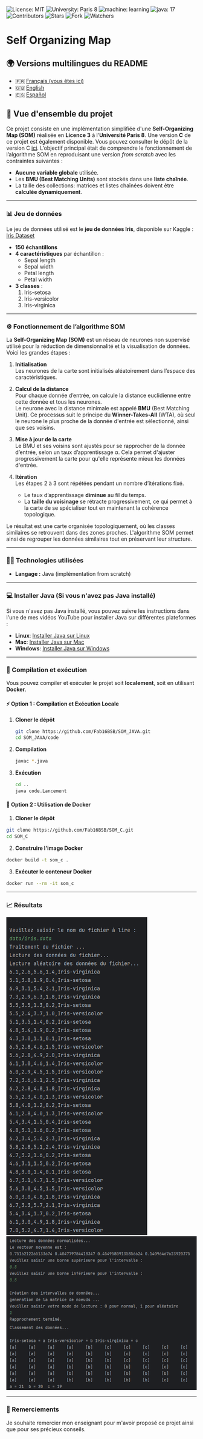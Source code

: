 ![License: MIT](https://img.shields.io/badge/Licence-MIT-green)
![University: Paris 8](https://img.shields.io/badge/University-Paris%208-red)
![machine: learning](https://img.shields.io/badge/machine-learning-blue)
![java: 17](https://img.shields.io/badge/java-17-brightgreen)
![Contributors](https://img.shields.io/badge/contributor-1-orange)
![Stars](https://img.shields.io/github/stars/Fab16BSB/SOM_JAVA?color=orange)
![Fork](https://img.shields.io/github/forks/Fab16BSB/SOM_JAVA?color=orange)
![Watchers](https://img.shields.io/github/watchers/Fab16BSB/SOM_JAVA?color=orange)

<h1> Self Organizing Map </h1>

## 🌍 Versions multilingues du README

- 🇫🇷 [Français (vous êtes ici)](#)
- 🇬🇧 [English](./README.md)
- 🇪🇸 [Español](./README.es.md)

## 📘 Vue d'ensemble du projet

Ce projet consiste en une implémentation simplifiée d'une **Self-Organizing Map (SOM)** réalisée en **Licence 3** à l'**Université Paris 8**. Une version **C** de ce projet est également disponible. Vous pouvez consulter le dépôt de la version C [ici](https://github.com/Fab16BSB/SOM_C). L’objectif principal était de comprendre le fonctionnement de l’algorithme SOM en reproduisant une version *from scratch* avec les contraintes suivantes :

- **Aucune variable globale** utilisée.  
- Les **BMU (Best Matching Units)** sont stockés dans une **liste chaînée**.  
- La taille des collections: matrices et listes chaînées doivent être **calculée dynamiquement**.  

---

### 📊 Jeu de données

Le jeu de données utilisé est le **jeu de données Iris**, disponible sur Kaggle :  
[Iris Dataset](https://www.kaggle.com/uciml/iris)

- **150 échantillons**  
- **4 caractéristiques** par échantillon :  
  - Sepal length  
  - Sepal width  
  - Petal length  
  - Petal width  
- **3 classes** :  
  1. Iris-setosa  
  2. Iris-versicolor  
  3. Iris-virginica  

---

### ⚙️ Fonctionnement de l’algorithme SOM

La **Self-Organizing Map (SOM)** est un réseau de neurones non supervisé utilisé pour la réduction de dimensionnalité et la visualisation de données. Voici les grandes étapes :

1. **Initialisation**  
   Les neurones de la carte sont initialisés aléatoirement dans l’espace des caractéristiques.  

2. **Calcul de la distance**  
   Pour chaque donnée d’entrée, on calcule la distance euclidienne entre cette donnée et tous les neurones.  
   Le neurone avec la distance minimale est appelé **BMU** (Best Matching Unit). Ce processus suit le principe du **Winner-Takes-All** (WTA), où seul le neurone le plus proche de la donnée d'entrée est sélectionné, ainsi que ses voisins.

3. **Mise à jour de la carte**  
   Le BMU et ses voisins sont ajustés pour se rapprocher de la donnée d’entrée, selon un taux d’apprentissage α. Cela permet d'ajuster progressivement la carte pour qu'elle représente mieux les données d'entrée.

4. **Itération**  
   Les étapes 2 à 3 sont répétées pendant un nombre d’itérations fixé.  
   - Le taux d’apprentissage **diminue** au fil du temps.  
   - La **taille du voisinage** se rétracte progressivement, ce qui permet à la carte de se spécialiser tout en maintenant la cohérence topologique.

Le résultat est une carte organisée topologiquement, où les classes similaires se retrouvent dans des zones proches. L'algorithme SOM permet ainsi de regrouper les données similaires tout en préservant leur structure.

---

### 🧑‍💻 Technologies utilisées

- **Langage :** Java (implémentation from scratch)  
---

### 💻 Installer Java (Si vous n'avez pas Java installé)

Si vous n'avez pas Java installé, vous pouvez suivre les instructions dans l'une de mes vidéos YouTube pour installer Java sur différentes plateformes :

- **Linux**: [Installer Java sur Linux](https://www.youtube.com/watch?v=-9G2YARJ0jM)
- **Mac**: [Installer Java sur Mac](https://www.youtube.com/watch?v=hts1lGSKZfc&t=1s)
- **Windows**: [Installer Java sur Windows](https://www.youtube.com/watch?v=vCQHCYM_OVY)

---

### 📝 Compilation et exécution
Vous pouvez compiler et exécuter le projet soit **localement**, soit en utilisant **Docker**.

#### ⚡ Option 1 : Compilation et Exécution Locale

1. **Cloner le dépôt**

   ```bash
   git clone https://github.com/Fab16BSB/SOM_JAVA.git
   cd SOM_JAVA/code
   ```

2. **Compilation**

   ```bash
   javac *.java
   ```

3. **Exécution**

   ```bash
   cd ..
   java code.Lancement
   ```

#### 🐳 Option 2 : Utilisation de Docker

1. **Cloner le dépôt**
   
```bash
git clone https://github.com/Fab16BSB/SOM_C.git
cd SOM_C
```

2. **Construire l'image Docker**
   
```bash
docker build -t som_c .
```

3. **Exécuter le conteneur Docker**
```bash
docker run --rm -it som_c
```

---

### 📈 Résultats
<img src="images/execution_1.png">
<img src="images/execution_2.png">

---

### 🙌 Remerciements
Je souhaite remercier mon enseignant pour m'avoir proposé ce projet ainsi que pour ses précieux conseils.

